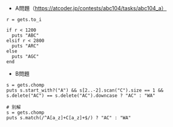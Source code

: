 - A問題（https://atcoder.jp/contests/abc104/tasks/abc104_a）

```
r = gets.to_i

if r < 1200
  puts "ABC"
elsif r < 2800
  puts "ARC"
else
  puts "AGC"
end
```

- B問題
```
s = gets.chomp
puts s.start_with?("A") && s[2..-2].scan("C").size == 1 && s.delete("AC") == s.delete("AC").downcase ? "AC" : "WA"

# 別解
s = gets.chomp
puts s.match(/^A[a_z]+C[a_z]+$/) ? "AC" : "WA"
```
